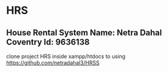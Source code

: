 # HRS
 House Rental System
 Name: Netra Dahal
 Coventry Id: 9636138
 ---------------------------
 clone project HRS inside xampp/htdocs to using https://github.com/netradahal3/HRSS
